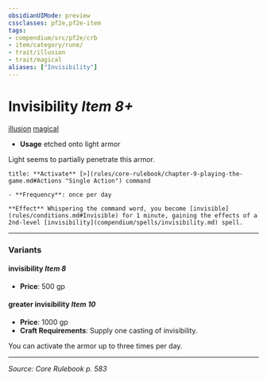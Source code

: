 ```yaml
---
obsidianUIMode: preview
cssclasses: pf2e,pf2e-item
tags:
- compendium/src/pf2e/crb
- item/category/rune/
- trait/illusion
- trait/magical
aliases: ["Invisibility"]
---
```

# Invisibility *Item 8+*  
[illusion](rules/traits/illusion.md "Illusion School Trait")  [magical](rules/traits/magical.md "Magical Item Trait")  

- **Usage** etched onto light armor

Light seems to partially penetrate this armor.

```ad-embed-ability
title: **Activate** [>](rules/core-rulebook/chapter-9-playing-the-game.md#Actions "Single Action") command

- **Frequency**: once per day

**Effect** Whispering the command word, you become [invisible](rules/conditions.md#Invisible) for 1 minute, gaining the effects of a 2nd-level [invisibility](compendium/spells/invisibility.md) spell.
```

---

### Variants

#### invisibility *Item 8*

- **Price**: 500 gp

#### greater invisibility *Item 10*

- **Price**: 1000 gp
- **Craft Requirements**: Supply one casting of invisibility.

You can activate the armor up to three times per day.

---
*Source: Core Rulebook p. 583*